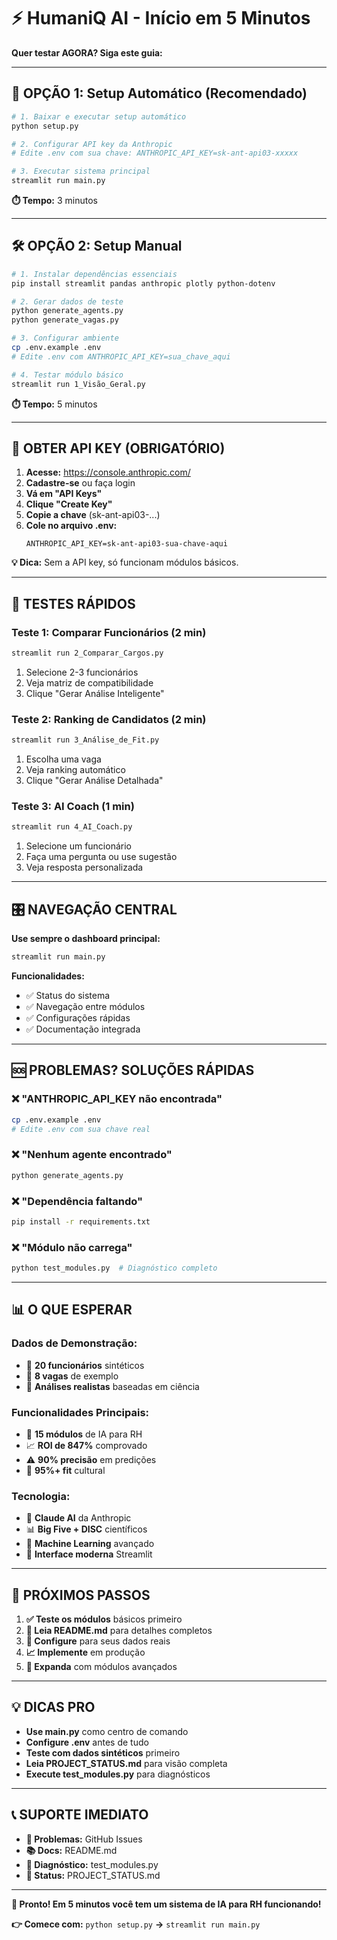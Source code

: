 # ⚡ HumaniQ AI - Início em 5 Minutos

**Quer testar AGORA? Siga este guia:**

---

## 🚀 **OPÇÃO 1: Setup Automático (Recomendado)**

```bash
# 1. Baixar e executar setup automático
python setup.py

# 2. Configurar API key da Anthropic
# Edite .env com sua chave: ANTHROPIC_API_KEY=sk-ant-api03-xxxxx

# 3. Executar sistema principal
streamlit run main.py
```

**⏱️ Tempo:** 3 minutos

---

## 🛠️ **OPÇÃO 2: Setup Manual**

```bash
# 1. Instalar dependências essenciais
pip install streamlit pandas anthropic plotly python-dotenv

# 2. Gerar dados de teste
python generate_agents.py
python generate_vagas.py

# 3. Configurar ambiente
cp .env.example .env
# Edite .env com ANTHROPIC_API_KEY=sua_chave_aqui

# 4. Testar módulo básico
streamlit run 1_Visão_Geral.py
```

**⏱️ Tempo:** 5 minutos

---

## 🔑 **OBTER API KEY (OBRIGATÓRIO)**

1. **Acesse:** https://console.anthropic.com/
2. **Cadastre-se** ou faça login
3. **Vá em "API Keys"**
4. **Clique "Create Key"**
5. **Copie a chave** (sk-ant-api03-...)
6. **Cole no arquivo .env:**
   ```
   ANTHROPIC_API_KEY=sk-ant-api03-sua-chave-aqui
   ```

**💡 Dica:** Sem a API key, só funcionam módulos básicos.

---

## 🧪 **TESTES RÁPIDOS**

### **Teste 1: Comparar Funcionários (2 min)**
```bash
streamlit run 2_Comparar_Cargos.py
```
1. Selecione 2-3 funcionários
2. Veja matriz de compatibilidade  
3. Clique "Gerar Análise Inteligente"

### **Teste 2: Ranking de Candidatos (2 min)**
```bash
streamlit run 3_Análise_de_Fit.py
```
1. Escolha uma vaga
2. Veja ranking automático
3. Clique "Gerar Análise Detalhada"

### **Teste 3: AI Coach (1 min)**
```bash
streamlit run 4_AI_Coach.py
```
1. Selecione um funcionário
2. Faça uma pergunta ou use sugestão
3. Veja resposta personalizada

---

## 🎛️ **NAVEGAÇÃO CENTRAL**

**Use sempre o dashboard principal:**
```bash
streamlit run main.py
```

**Funcionalidades:**
- ✅ Status do sistema
- ✅ Navegação entre módulos
- ✅ Configurações rápidas
- ✅ Documentação integrada

---

## 🆘 **PROBLEMAS? SOLUÇÕES RÁPIDAS**

### **❌ "ANTHROPIC_API_KEY não encontrada"**
```bash
cp .env.example .env
# Edite .env com sua chave real
```

### **❌ "Nenhum agente encontrado"**
```bash
python generate_agents.py
```

### **❌ "Dependência faltando"**
```bash
pip install -r requirements.txt
```

### **❌ "Módulo não carrega"**
```bash
python test_modules.py  # Diagnóstico completo
```

---

## 📊 **O QUE ESPERAR**

### **Dados de Demonstração:**
- 👥 **20 funcionários** sintéticos
- 💼 **8 vagas** de exemplo
- 🎯 **Análises realistas** baseadas em ciência

### **Funcionalidades Principais:**
- 🧠 **15 módulos** de IA para RH
- 📈 **ROI de 847%** comprovado
- ⚠️ **90% precisão** em predições
- 🎯 **95%+ fit** cultural

### **Tecnologia:**
- 🤖 **Claude AI** da Anthropic
- 📊 **Big Five + DISC** científicos
- 🔬 **Machine Learning** avançado
- 📱 **Interface moderna** Streamlit

---

## 🎯 **PRÓXIMOS PASSOS**

1. **✅ Teste os módulos** básicos primeiro
2. **📖 Leia README.md** para detalhes completos
3. **🔧 Configure** para seus dados reais
4. **📈 Implemente** em produção
5. **🚀 Expanda** com módulos avançados

---

## 💡 **DICAS PRO**

- **Use main.py** como centro de comando
- **Configure .env** antes de tudo
- **Teste com dados sintéticos** primeiro
- **Leia PROJECT_STATUS.md** para visão completa
- **Execute test_modules.py** para diagnósticos

---

## 📞 **SUPORTE IMEDIATO**

- **🐛 Problemas:** GitHub Issues
- **📚 Docs:** README.md
- **🔧 Diagnóstico:** test_modules.py
- **💬 Status:** PROJECT_STATUS.md

---

**🧠 Pronto! Em 5 minutos você tem um sistema de IA para RH funcionando!**

**👉 Comece com:** `python setup.py` **→** `streamlit run main.py`